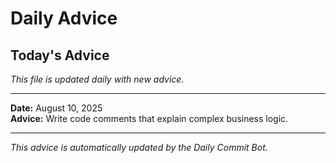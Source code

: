 # Daily Advice

## Today's Advice
*This file is updated daily with new advice.*

---

**Date:** August 10, 2025  
**Advice:** Write code comments that explain complex business logic.

---

*This advice is automatically updated by the Daily Commit Bot.*
